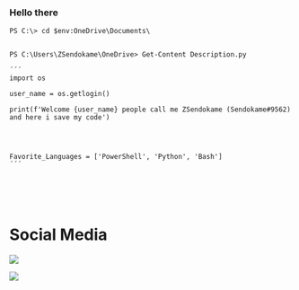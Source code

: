 ### Hello there



```
PS C:\> cd $env:OneDrive\Documents\


PS C:\Users\ZSendokame\OneDrive> Get-Content Description.py

´´´
import os

user_name = os.getlogin()

print(f'Welcome {user_name} people call me ZSendokame (Sendokame#9562) and here i save my code')




Favorite_Languages = ['PowerShell', 'Python', 'Bash']
´´´


```


<br><br>

# Social Media
<a href="https://www.twitch.tv/ZSendokame"><img src="https://img.shields.io/badge/Twitch-ZSendokame-purple"/>

<a href="https://discord.gg/pSUCuvn3wj"><img src="https://img.shields.io/badge/Discord-World%20Hacking-blue"/>
  
